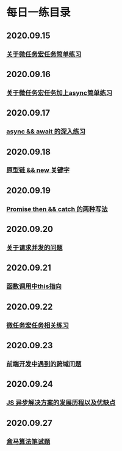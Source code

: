 # 每日一练目录

## 2020.09.15

### [关于微任务宏任务简单练习](2020-09-15.md)

## 2020.09.16
### [关于微任务宏任务加上async简单练习](2020-09-16.md)

## 2020.09.17
### [async && await 的深入练习](2020-09-17.md)

## 2020.09.18
### [原型链 && new 关键字](2020-09-18.md)

## 2020.09.19
### [Promise then && catch 的两种写法](2020-09-19.md)

## 2020.09.20
### [关于请求并发的问题](2020-09-20.md)

## 2020.09.21
### [函数调用中this指向](2020-09-21.md)

## 2020.09.22
### [微任务宏任务相关练习](2020-09-22.md)

## 2020.09.23
### [前端开发中遇到的跨域问题](2020-09-23.md)

## 2020.09.24
### [JS 异步解决方案的发展历程以及优缺点](2020-09-24.md)

## 2020.09.27
### [盒马算法笔试题](2020-09-27.md)